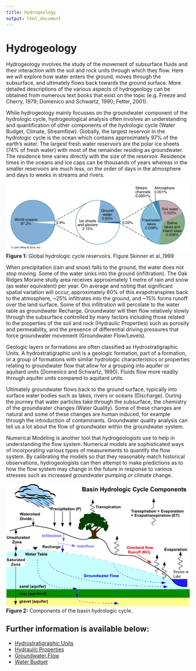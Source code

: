 ```yaml
---
title: Hydrogeology
output: html_document
---
```


# Hydrogeology

Hydrogeology involves the study of the movement of subsurface fluids and their interaction with the soil and rock units through which they flow.  Here we will explore how water enters the ground, moves through the subsurface, and ultimately flows back towards the ground surface.  More detailed descriptions of the various aspects of hydrogeology can be obtained from numerous text books that exist on the topic (e.g. Freeze and Cherry, 1979;  Domenico and Schwartz, 1990; Fetter, 2001).

While hydrogeology mainly focusses on the groundwater component of the hydrologic cycle, hydrogeological analysis often involves an understanding and quantification of other components of the hydrologic cycle (Water Budget, Climate, Streamflow).  Globally, the largest reservoir in the hydrologic cycle is the ocean which contains approximately 97% of the earth’s water.  The largest fresh water reservoirs are the polar ice sheets (74% of fresh water) with most of the remainder residing as groundwater.  The residence time varies directly with the size of the reservoir.  Residence times in the oceans and ice caps can be thousands of years whereas in the smaller reservoirs are much less, on the order of days in the atmosphere and days to weeks in streams and rivers.​​

![](fig/hydro%20g%20fig%201.webp)
**Figure 1:** Global hydrologic cycle reservoirs. Figure Skinner et al.,1999

When precipitation (rain and snow) falls to the ground, the water does not stop moving.  Some of the water sinks into the ground (infiltration).  The Oak Ridges Moraine study area receives approximately 1 metre of rain and snow (as water equivalent) per year.  On average and noting that significant spatial variation will occur, approximately 60% of this evapotranspires back to the atmosphere, ~25% infiltrates into the ground, and ~15% forms runoff over the land surface.  Some of this infiltration will percolate to the water table as groundwater Recharge.  Groundwater will then flow relatively slowly through the subsurface controlled by many factors including those related to the properties of the soil and rock (Hydraulic Properties) such as porosity and permeability, and the presence of differential driving pressures that force groundwater movement (Groundwater Flow/Levels). 

Geologic layers or formations are often classified as Hydrostratigraphic Units.  A hydrostratigraphic unit is a geologic formation, part of a formation, or a group of formations with similar hydrologic characteristics or properties relating to groundwater flow that allow for a grouping into aquifer or aquitard units (Domenico and Schwartz, 1990).  Fluids flow more readily through aquifer units compared to aquitard units.

Ultimately groundwater flows back to the ground surface, typically into surface water bodies such as lakes, rivers or oceans (Discharge).  During the journey that water particles take through the subsurface, the chemistry of the groundwater changes (Water Quality).  Some of these changes are natural and some of these changes are human induced, for example through the introduction of contaminants.  Groundwater quality analysis can tell us a lot about the flow of groundwater within the groundwater system. 

Numerical Modeling is another tool that hydrogeologists use to help in understanding the flow system.  Numerical models are sophisticated ways of incorporating various types of measurements to quantify the flow system.  By calibrating the models so that they reasonably match historical observations, hydrogeologists can then attempt to make predictions as to how the flow system may change in the future in response to various stresses such as increased groundwater pumping or climate change.

![](fig/hydro%20g%20fig%202.webp)
**Figure 2:** Components of the basin hydrologic cycle. 

## Further information is available below:
* [Hydrostratigraphic Units](md/hydrostratigraphicunits.html)
* [Hydraulic Properties](md/hydraulicproperties.md)
* [Groundwater Flow](md/gwflow.html)
* [Water Budget](md/waterbudget.html)